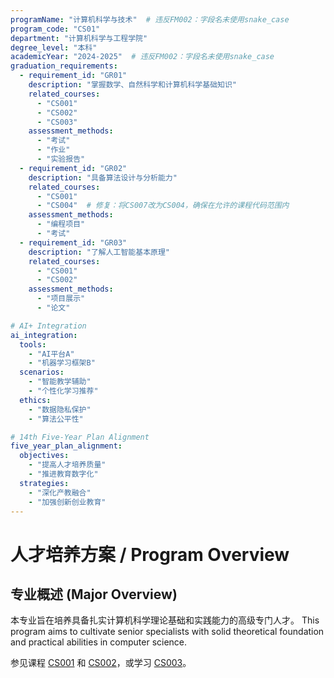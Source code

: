 ```yaml
---
programName: "计算机科学与技术"  # 违反FM002：字段名未使用snake_case
program_code: "CS01"
department: "计算机科学与工程学院"
degree_level: "本科"
academicYear: "2024-2025"  # 违反FM002：字段名未使用snake_case
graduation_requirements:
  - requirement_id: "GR01"
    description: "掌握数学、自然科学和计算机科学基础知识"
    related_courses:
      - "CS001"
      - "CS002"
      - "CS003"
    assessment_methods:
      - "考试"
      - "作业"
      - "实验报告"
  - requirement_id: "GR02"
    description: "具备算法设计与分析能力"
    related_courses:
      - "CS001"
      - "CS004"  # 修复：将CS007改为CS004，确保在允许的课程代码范围内
    assessment_methods:
      - "编程项目"
      - "考试"
  - requirement_id: "GR03"
    description: "了解人工智能基本原理"
    related_courses:
      - "CS001"
      - "CS002"
    assessment_methods:
      - "项目展示"
      - "论文"

# AI+ Integration
ai_integration:
  tools:
    - "AI平台A"
    - "机器学习框架B"
  scenarios:
    - "智能教学辅助"
    - "个性化学习推荐"
  ethics:
    - "数据隐私保护"
    - "算法公平性"

# 14th Five-Year Plan Alignment
five_year_plan_alignment:
  objectives:
    - "提高人才培养质量"
    - "推进教育数字化"
  strategies:
    - "深化产教融合"
    - "加强创新创业教育"
---
```

# 人才培养方案 / Program Overview

## 专业概述 (Major Overview)

本专业旨在培养具备扎实计算机科学理论基础和实践能力的高级专门人才。
This program aims to cultivate senior specialists with solid theoretical
foundation and practical abilities in computer science.

参见课程 [CS001] 和 [CS002]，或学习 [CS003]。

[CS001]: https://university.edu/cs101  "计算机科学基础"
[CS002]: https://university.edu/cs102
[CS003]: https://university.edu/cs201/data-structures
